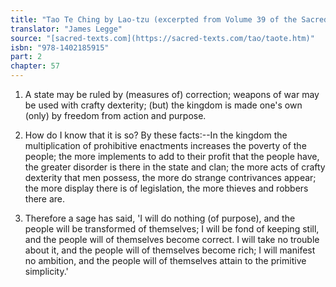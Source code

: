 ```yaml
---
title: "Tao Te Ching by Lao-tzu (excerpted from Volume 39 of the Sacred Books of the East.)"
translator: "James Legge"
source: "[sacred-texts.com](https://sacred-texts.com/tao/taote.htm)"
isbn: "978-1402185915"
part: 2
chapter: 57
---
```

1. A state may be ruled by (measures of) correction; weapons of war
may be used with crafty dexterity; (but) the kingdom is made one's
own (only) by freedom from action and purpose. 

2. How do I know that it is so? By these facts:--In the kingdom the
multiplication of prohibitive enactments increases the poverty of
the people; the more implements to add to their profit that the people
have, the greater disorder is there in the state and clan; the more
acts of crafty dexterity that men possess, the more do strange contrivances
appear; the more display there is of legislation, the more thieves
and robbers there are. 

3. Therefore a sage has said, 'I will do nothing (of purpose), and
the people will be transformed of themselves; I will be fond of keeping
still, and the people will of themselves become correct. I will take
no trouble about it, and the people will of themselves become rich;
I will manifest no ambition, and the people will of themselves attain
to the primitive simplicity.'